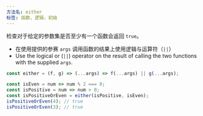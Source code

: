 ```yaml
---
方法名: either
标签: 函数，逻辑，初级
---
```


检查对于给定的参数集是否至少有一个函数会返回 `true`。

- 在使用提供的参赛 `args` 调用函数的结果上使用逻辑与运算符（`||`）
- Use the logical or (`||`) operator on the result of calling the two functions with the supplied `args`.

```js
const either = (f, g) => (...args) => f(...args) || g(...args);
```

```js
const isEven = num => num % 2 === 0;
const isPositive = num => num > 0;
const isPositiveOrEven = either(isPositive, isEven);
isPositiveOrEven(4); // true
isPositiveOrEven(3); // true
```
